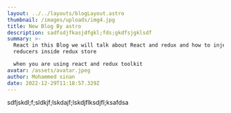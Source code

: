 ```yaml
---
layout: ../../layouts/blogLayout.astro
thumbnail: /images/uploads/img4.jpg
title: New Blog By astro
description: sadfsdjfkasjdfgkl;fds;gkdfsjgklsdf
summary: >-
  React in this Blog we will talk about React and redux and how to inject
  reducers inside redux store 

  when you are using react and redux toolkit
avatar: /assets/avatar.jpeg
author: Mohammed sinan
date: 2022-12-29T11:18:57.329Z
---
```


s﻿dfjskdl;f;sldkjf;lskdajf;lskdjflksdjfl;ksafdsa
